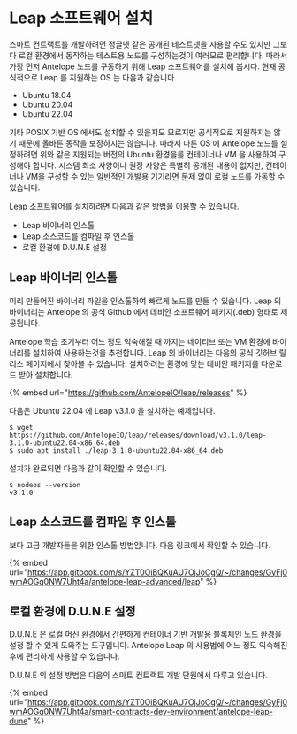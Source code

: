 # Leap 소프트웨어 설치

스마트 컨트랙트를 개발하려면 정글넷 같은 공개된 테스트넷을 사용할 수도 있지만 그보다 로컬 환경에서 동작하는 테스트용 노드를 구성하는것이 여러모로 편리합니다. 따라서 가장 먼저 Antelope 노드를 구동하기 위해 Leap 소프트웨어를 설치해 봅시다. 현재 공식적으로 Leap 를 지원하는 OS 는 다음과 같습니다.

* Ubuntu 18.04
* Ubuntu 20.04
* Ubuntu 22.04

기타 POSIX 기반 OS 에서도 설치할 수 있을지도 모르지만 공식적으로 지원하지는 않기 때문에 올바른 동작을 보장하지는 않습니다. 따라서 다른 OS 에 Antelope 노드를 설정하려면 위와 같은 지원되는 버전의 Ubuntu 환경을를 컨테이너나 VM 을 사용하여 구성해야 합니다. 시스템 최소 사양이나 권장 사양은 특별히 공개된 내용이 없지만, 컨테이너나 VM을 구성할 수 있는 일반적인 개발용 기기라면 문제 없이 로컬 노드를 가동할 수 있습니다.

Leap 소프트웨어를 설치하려면 다음과 같은 방법을 이용할 수 있습니다.

* Leap 바이너리 인스톨
* Leap 소스코드를 컴파일 후 인스톨
* 로컬 환경에 D.U.N.E 설정

## Leap 바이너리 인스톨

미리 만들어진 바이너리 파일을 인스톨하여 빠르게 노드를 만들 수 있습니다. Leap 의 바이너리는 Antelope 의 공식 Github 에서 데비안 소프트웨어 패키지(.deb) 형태로 제공됩니다.

Antelope 학습 초기부터 어느 정도 익숙해질 때 까지는 네이티브 또는 VM 환경에 바이너리를 설치하여 사용하는것을 추천합니다. Leap 의 바이너리는 다음의 공식 깃허브 릴리스 페이지에서 찾아볼 수 있습니다. 설치하려는 환경에 맞는 데비안 패키지를 다운로드 받아 설치합니다.

{% embed url="https://github.com/AntelopeIO/leap/releases" %}

다음은 Ubuntu 22.04 에 Leap v3.1.0 을 설치하는 예제입니다.

```
$ wget https://github.com/AntelopeIO/leap/releases/download/v3.1.0/leap-3.1.0-ubuntu22.04-x86_64.deb
$ sudo apt install ./leap-3.1.0-ubuntu22.04-x86_64.deb
```

설치가 완료되면 다음과 같이 확인할 수 있습니다.

```
$ nodeos --version
v3.1.0
```

## Leap 소스코드를 컴파일 후 인스톨

보다 고급 개발자들을 위한 인스톨 방법입니다. 다음 링크에서 확인할 수 있습니다.

{% embed url="https://app.gitbook.com/s/YZT0OiBQKuAU7OjJoCgQ/~/changes/GyFj0wmAOGq0NW7Uht4a/antelope-leap-advanced/leap" %}

## 로컬 환경에 D.U.N.E 설정

D.U.N.E 은 로컬 머신 환경에서 간편하게 컨테이너 기반 개발용 블록체인 노드 환경을 설정 할 수 있게 도와주는 도구입니다. Antelope Leap 의 사용법에 어느 정도 익숙해진 후에 편리하게 사용할 수 있습니다.&#x20;

D.U.N.E 의 설정 방법은 다음의 스마트 컨트랙트 개발 단원에서 다루고 있습니다.

{% embed url="https://app.gitbook.com/s/YZT0OiBQKuAU7OjJoCgQ/~/changes/GyFj0wmAOGq0NW7Uht4a/smart-contracts-dev-environment/antelope-leap-dune" %}
